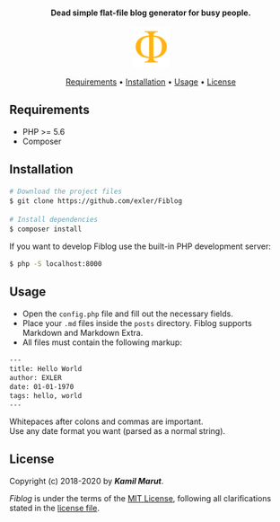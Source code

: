 <h4 align="center">Dead simple flat-file blog generator for busy people.</h4>

<p align="center">
	<img width="68" src="assets/logo.png">
</p>

<p align="center">
  	<a href="#requirements">Requirements</a> •
  	<a href="#installation">Installation</a> •
	<a href="#usage">Usage</a> •
  	<a href="#license">License</a>
</p>

## Requirements

* PHP >= 5.6
* Composer

## Installation

```bash
# Download the project files
$ git clone https://github.com/exler/Fiblog

# Install dependencies
$ composer install
```

If you want to develop Fiblog use the built-in PHP development server: 

```bash
$ php -S localhost:8000
```

## Usage

* Open the `config.php` file and fill out the necessary fields.
* Place your `.md` files inside the `posts` directory. Fiblog supports Markdown and Markdown Extra.
* All files must contain the following markup:
```
---
title: Hello World
author: EXLER
date: 01-01-1970
tags: hello, world
---
```
Whitepaces after colons and commas are important.  
Use any date format you want (parsed as a normal string).



## License

Copyright (c) 2018-2020 by ***Kamil Marut***.

*Fiblog* is under the terms of the [MIT License](https://www.tldrlegal.com/l/mit), following all clarifications stated in the [license file](LICENSE).
